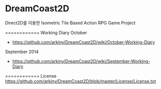 DreamCoast2D
============

Direct2D를 이용한 Isometric Tile Based Action RPG Game Project

============
Working Diary 
October 
- https://github.com/arkiny/DreamCoast2D/wiki/October-Working-Diary

September 2014
- https://github.com/arkiny/DreamCoast2D/wiki/September-Working-Diary

============
License
https://github.com/arkiny/DreamCoast2D/blob/master/License/License.txt
